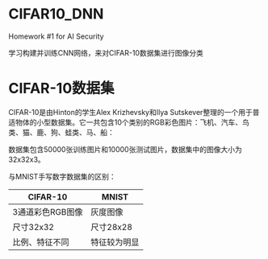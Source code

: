 # CIFAR10_DNN

Homework #1 for AI Security

学习构建并训练CNN网络，来对CIFAR-10数据集进行图像分类

# CIFAR-10数据集

CIFAR-10是由Hinton的学生Alex Krizhevsky和Ilya Sutskever整理的一个用于普适物体的小型数据集。它一共包含10个类别的RGB彩色图片：飞机、汽车、鸟类、猫、鹿、狗、蛙类、马、船：

数据集包含50000张训练图片和10000张测试图片，数据集中的图像大小为32x32x3。

与MNIST手写数字数据集的区别：

| CIFAR-10         | MNIST         | 
| --------         | -----         |
| 3通道彩色RGB图像  | 灰度图像       | 
| 尺寸32x32         | 尺寸28x28     |  
| 比例、特征不同     | 特征较为明显   | 


